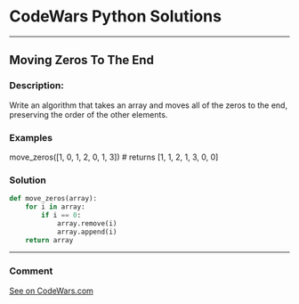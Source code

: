 # CodeWars Python Solutions

---

## Moving Zeros To The End


### Description:

Write an algorithm that takes an array and moves all of the zeros to the end, preserving the order of the other elements.

### Examples

move_zeros([1, 0, 1, 2, 0, 1, 3]) # returns [1, 1, 2, 1, 3, 0, 0]

### Solution


```python
def move_zeros(array):
    for i in array:
        if i == 0:
            array.remove(i)
            array.append(i)
    return array
```

---
### Comment



[See on CodeWars.com](https://www.codewars.com/users/ITRonin)
